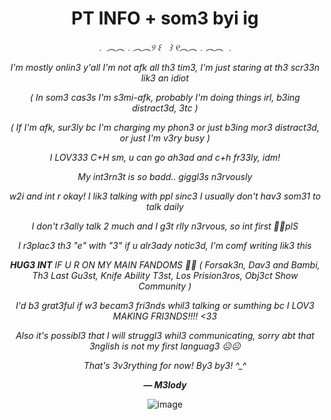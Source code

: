 <div align="center">

# PT INFO + som3 byi ig

*﹒ ︵︵﹒︵︵୨ ꒰ㅤ꒱ ୧︵︵﹒︵︵ ﹒*

*I'm mostly onlin3 y'all I'm not afk all th3 tim3, I'm just staring at th3 scr33n lik3 an idiot*

*( In som3 cas3s I'm s3mi-afk, probably I'm doing things irl, b3ing distract3d, 3tc )*

*( If I'm afk, sur3ly bc I'm charging my phon3 or just b3ing mor3 distract3d, or just I'm v3ry busy )*

*I LOV333 C+H sm, u can go ah3ad and c+h fr33ly, idm!*

*My int3rn3t is so badd.. giggl3s n3rvously*

*w2i and int r okay! I lik3 talking with ppl sinc3 I usually don't hav3 som31 to talk daily*

*I don't r3ally talk 2 much and I g3t rlly n3rvous, so int first 🙏🙏plS*

*I r3plac3 th3 "e" with "3" if u alr3ady notic3d, I'm comf writing lik3 this*

***HUG3 INT** IF U R ON MY MAIN FANDOMS 🙏🙏 ( Forsak3n, Dav3 and Bambi, Th3 Last Gu3st, Knife Ability T3st, Los Prision3ros, Obj3ct Show Community )*

*I'd b3 grat3ful if w3 becam3 fri3nds whil3 talking or sumthing bc I LOV3 MAKING FRI3NDS!!!! <33*

*Also it's possibl3 that I will struggl3 whil3 communicating, sorry abt that 3nglish is not my first languag3 ☹️☹️*

*That's 3v3rything for now! By3 by3! ^_^*

***— M3lody***
 

![image](https://media.tenor.com/mVlmUXRjvPQAAAAi/johndoe-roblox.gif)

